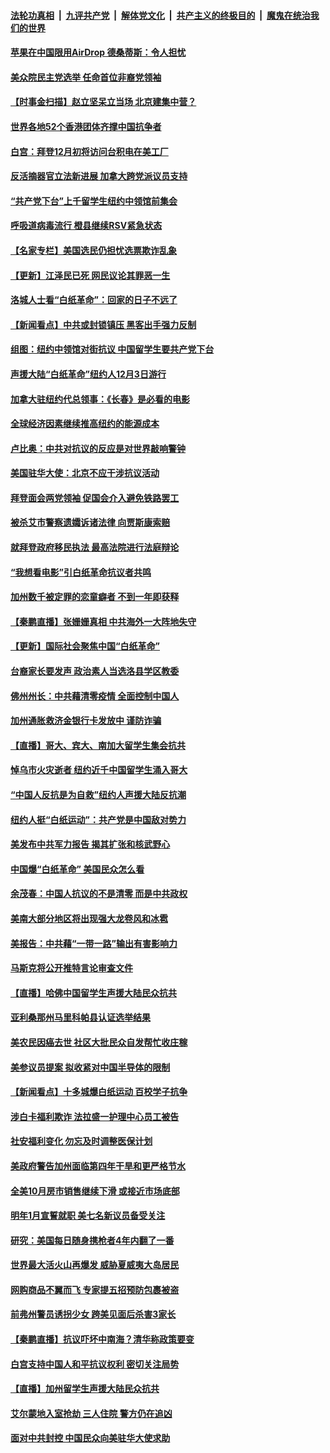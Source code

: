 ####  [法轮功真相](../../../../basic/blob/master/README.md?t=12010431) &nbsp;|&nbsp; [九评共产党](../../../../9ping.md/blob/master/README.md?t=12010431) &nbsp;|&nbsp; [解体党文化](../../../../jtdwh.md/blob/master/README.md?t=12010431)  &nbsp;|&nbsp; [共产主义的终极目的](../../../../gczydzjmd.md/blob/master/README.md?t=12010431) &nbsp;|&nbsp; [魔鬼在统治我们的世界](../../../../mgztzwmdsj.md/blob/master/README.md?t=12010431) 

#### [苹果在中国限用AirDrop 德桑蒂斯：令人担忧](../pages/nsc412/n13876137.md?t=12010431) 

#### [美众院民主党选举 任命首位非裔党领袖](../pages/nsc412/n13876167.md?t=12010431) 

#### [【时事金扫描】赵立坚呆立当场 北京建集中营？](../pages/nsc412/n13876191.md?t=12010431) 

#### [世界各地52个香港团体齐撑中国抗争者](../pages/nsc412/n13875792.md?t=12010431) 

#### [白宫：拜登12月初将访问台积电在美工厂](../pages/nsc412/n13876214.md?t=12010431) 

#### [反活摘器官立法新进展 加拿大跨党派议员支持](../pages/nsc412/n13876061.md?t=12010431) 

#### [“共产党下台”上千留学生纽约中领馆前集会](../pages/nsc412/n13875802.md?t=12010431) 

#### [呼吸道病毒流行 橙县继续RSV紧急状态](../pages/nsc412/n13876218.md?t=12010431) 

#### [【名家专栏】美国选民仍担忧选票欺诈乱象](../pages/nsc412/n13875447.md?t=12010431) 

#### [【更新】江泽民已死 网民议论其罪恶一生](../pages/nsc412/n13876029.md?t=12010431) 


#### [洛城人士看“白纸革命”：回家的日子不远了](../pages/nsc412/n13875943.md?t=12010431) 

#### [【新闻看点】中共或封锁镇压 黑客出手强力反制](../pages/nsc412/n13875658.md?t=12010431) 

#### [组图：纽约中领馆对街抗议 中国留学生要共产党下台](../pages/nsc412/n13875829.md?t=12010431) 

#### [声援大陆“白纸革命”纽约人12月3日游行](../pages/nsc412/n13875784.md?t=12010431) 

#### [加拿大驻纽约代总领事：《长春》是必看的电影](../pages/nsc412/n13875854.md?t=12010431) 

#### [全球经济因素继续推高纽约的能源成本](../pages/nsc412/n13875815.md?t=12010431) 

#### [卢比奥：中共对抗议的反应是对世界敲响警钟](../pages/nsc412/n13875828.md?t=12010431) 

#### [美国驻华大使：北京不应干涉抗议活动](../pages/nsc412/n13875595.md?t=12010431) 

#### [拜登面会两党领袖 促国会介入避免铁路罢工](../pages/nsc412/n13875671.md?t=12010431) 

#### [被杀艾市警察遗孀诉诸法律 向贾斯康索赔](../pages/nsc412/n13875770.md?t=12010431) 

#### [就拜登政府移民执法 最高法院进行法庭辩论](../pages/nsc412/n13875544.md?t=12010431) 

#### [“我想看电影”引白纸革命抗议者共鸣](../pages/nsc412/n13875742.md?t=12010431) 

#### [加州数千被定罪的恋童癖者 不到一年即获释](../pages/nsc412/n13875736.md?t=12010431) 

#### [【秦鹏直播】张姗姗真相 中共海外一大阵地失守](../pages/nsc412/n13875626.md?t=12010431) 

#### [【更新】国际社会聚焦中国“白纸革命”](../pages/nsc412/n13875376.md?t=12010431) 

#### [台裔家长要发声 政治素人当选洛县学区教委](../pages/nsc412/n13875700.md?t=12010431) 

#### [佛州州长：中共藉清零疫情 全面控制中国人](../pages/nsc412/n13875603.md?t=12010431) 

#### [加州通胀救济金银行卡发放中 谨防诈骗](../pages/nsc412/n13875586.md?t=12010431) 

#### [【直播】哥大、宾大、南加大留学生集会抗共](../pages/nsc412/n13875540.md?t=12010431) 

#### [悼乌市火灾逝者 纽约近千中国留学生涌入哥大](../pages/nsc412/n13875228.md?t=12010431) 

#### [“中国人反抗是为自救”纽约人声援大陆反抗潮](../pages/nsc412/n13875210.md?t=12010431) 

#### [纽约人挺“白纸运动”：共产党是中国敌对势力](../pages/nsc412/n13875207.md?t=12010431) 

#### [美发布中共军力报告 揭其扩张和核武野心](../pages/nsc412/n13875585.md?t=12010431) 

#### [中国爆“白纸革命” 美国民众怎么看](../pages/nsc412/n13875145.md?t=12010431) 

#### [余茂春：中国人抗议的不是清零 而是中共政权](../pages/nsc412/n13875591.md?t=12010431) 

#### [美南大部分地区将出现强大龙卷风和冰雹](../pages/nsc412/n13875599.md?t=12010431) 

#### [美报告：中共藉“一带一路”输出有害影响力](../pages/nsc412/n13875278.md?t=12010431) 

#### [马斯克将公开推特言论审查文件](../pages/nsc412/n13875527.md?t=12010431) 

#### [【直播】哈佛中国留学生声援大陆民众抗共](../pages/nsc412/n13875538.md?t=12010431) 

#### [亚利桑那州马里科帕县认证选举结果](../pages/nsc412/n13874971.md?t=12010431) 

#### [美农民因癌去世 社区大批民众自发帮忙收庄稼](../pages/nsc412/n13875219.md?t=12010431) 



#### [美参议员提案 拟收紧对中国半导体的限制](../pages/nsc412/n13875246.md?t=12010431) 

#### [【新闻看点】十多城爆白纸运动 百校学子抗争](../pages/nsc412/n13874828.md?t=12010431) 

#### [涉白卡福利欺诈 法拉盛一护理中心员工被告](../pages/nsc412/n13875125.md?t=12010431) 

#### [社安福利变化 勿忘及时调整医保计划](../pages/nsc412/n13875199.md?t=12010431) 

#### [美政府警告加州面临第四年干旱和更严格节水](../pages/nsc412/n13875010.md?t=12010431) 

#### [全美10月房市销售继续下滑 或接近市场底部](../pages/nsc412/n13875069.md?t=12010431) 

#### [明年1月宣誓就职 美七名新议员备受关注](../pages/nsc412/n13874748.md?t=12010431) 

#### [研究：美国每日随身携枪者4年内翻了一番](../pages/nsc412/n13874928.md?t=12010431) 

#### [世界最大活火山再爆发 威胁夏威夷大岛居民](../pages/nsc412/n13874985.md?t=12010431) 

#### [网购商品不翼而飞 专家提五招预防包裹被盗](../pages/nsc412/n13875020.md?t=12010431) 

#### [前弗州警员诱拐少女 跨美见面后杀害3家长](../pages/nsc412/n13875013.md?t=12010431) 

#### [【秦鹏直播】抗议吓坏中南海？清华称政策要变](../pages/nsc412/n13874935.md?t=12010431) 

#### [白宫支持中国人和平抗议权利 密切关注局势](../pages/nsc412/n13874890.md?t=12010431) 

#### [【直播】加州留学生声援大陆民众抗共](../pages/nsc412/n13874917.md?t=12010431) 

#### [艾尔蒙地入室抢劫 三人住院 警方仍在追凶](../pages/nsc412/n13874839.md?t=12010431) 

#### [面对中共封控 中国民众向美驻华大使求助](../pages/nsc412/n13874891.md?t=12010431) 

